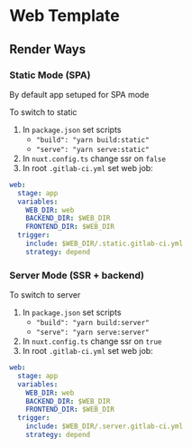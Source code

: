 # Web Template

## Render Ways

### Static Mode (SPA)

By default app setuped for SPA mode

To switch to static

1. In `package.json` set scripts
   - `"build": "yarn build:static"`
   - `"serve": "yarn serve:static"`
2. In `nuxt.config.ts` change ssr on `false`
3. In root `.gitlab-ci.yml` set web job:

```yml
web:
  stage: app
  variables:
    WEB_DIR: web
    BACKEND_DIR: $WEB_DIR
    FRONTEND_DIR: $WEB_DIR
  trigger:
    include: $WEB_DIR/.static.gitlab-ci.yml
    strategy: depend
```

### Server Mode (SSR + backend)

To switch to server

1. In `package.json` set scripts
   - `"build": "yarn build:server"`
   - `"serve": "yarn serve:server"`
2. In `nuxt.config.ts` change ssr on `true`
3. In root `.gitlab-ci.yml` set web job:

```yml
web:
  stage: app
  variables:
    WEB_DIR: web
    BACKEND_DIR: $WEB_DIR
    FRONTEND_DIR: $WEB_DIR
  trigger:
    include: $WEB_DIR/.server.gitlab-ci.yml
    strategy: depend
```
